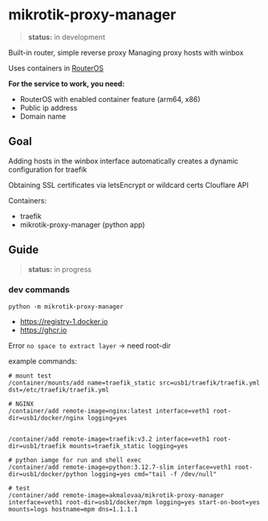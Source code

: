 # mikrotik-proxy-manager

> **status:** in development

Built-in router, simple reverse proxy
Managing proxy hosts with winbox

Uses containers in [RouterOS](https://help.mikrotik.com/docs/display/ROS/Container)

**For the service to work, you need:**
- RouterOS with enabled container feature (arm64, x86)
- Public ip address
- Domain name

## Goal

Adding hosts in the winbox interface automatically creates a dynamic configuration for traefik

Obtaining SSL certificates via letsEncrypt or wildcard certs Clouflare API

Containers:
- traefik
- mikrotik-proxy-manager (python app) 

## Guide 

> **status:** in progress

### dev commands 

```
python -m mikrotik-proxy-manager
```

- https://registry-1.docker.io
- https://ghcr.io 

Error `no space to extract layer` -> need root-dir

example commands:
```shell
# mount test
/container/mounts/add name=traefik_static src=usb1/traefik/traefik.yml dst=/etc/traefik/traefik.yml

# NGINX
/container/add remote-image=nginx:latest interface=veth1 root-dir=usb1/docker/nginx logging=yes


/container/add remote-image=traefik:v3.2 interface=veth1 root-dir=usb1/traefik mounts=traefik_static logging=yes

# python iamge for run and shell exec
/container/add remote-image=python:3.12.7-slim interface=veth1 root-dir=usb1/docker/python logging=yes cmd="tail -f /dev/null"

# test
/container/add remote-image=akmalovaa/mikrotik-proxy-manager interface=veth1 root-dir=usb1/docker/mpm logging=yes start-on-boot=yes mounts=logs hostname=mpm dns=1.1.1.1
```